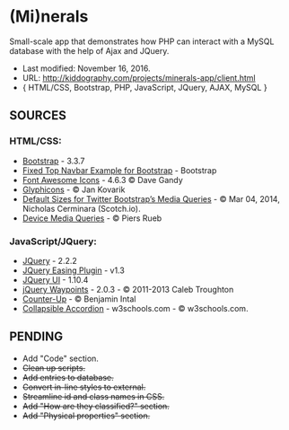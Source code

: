 # (Mi)nerals #

Small-scale app that demonstrates how PHP can interact with a MySQL database with the help of Ajax and JQuery.

* Last modified: November 16, 2016.
* URL: http://kiddography.com/projects/minerals-app/client.html
* { HTML/CSS, Bootstrap, PHP, JavaScript, JQuery, AJAX, MySQL }

## **SOURCES** ##

### HTML/CSS: ###
* [Bootstrap](http://getbootstrap.com/) - 3.3.7
* [Fixed Top Navbar Example for Bootstrap](https://getbootstrap.com/examples/navbar-fixed-top/) - Bootstrap
* [Font Awesome Icons](http://fontawesome.io/icons/) - 4.6.3 © Dave Gandy
* [Glyphicons](http://glyphicons.com/) - © Jan Kovarik
* [Default Sizes for Twitter Bootstrap’s Media Queries](https://scotch.io/tutorials/default-sizes-for-twitter-bootstraps-media-queries) - © Mar 04, 2014, Nicholas Cerminara (Scotch.io).
* [Device Media Queries](http://resizr.co/) - © Piers Rueb


### JavaScript/JQuery: ###
* [JQuery](https://jquery.com/) - 2.2.2
* [JQuery Easing Plugin](http://gsgd.co.uk/sandbox/jquery/easing/) - v1.3
* [JQuery UI](https://jqueryui.com/) - 1.10.4
* [jQuery Waypoints](https://jqueryui.com/) - 2.0.3 - © 2011-2013 Caleb Troughton
* [Counter-Up](https://github.com/bfintal/Counter-Up) - © Benjamin Intal
* [Collapsible Accordion](http://www.w3schools.com/howto/howto_js_accordion.asp) - w3schools.com - © w3schools.com.



## **PENDING** ##
* Add "Code" section.
* ~~Clean up scripts.~~
* ~~Add entries to database.~~
* ~~Convert in-line styles to external.~~
* ~~Streamline id and class names in CSS.~~
* ~~Add "How are they classified?" section.~~
* ~~Add "Physical properties" section.~~
